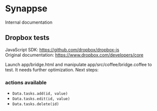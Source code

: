 # Synappse
Internal documentation

## Dropbox tests
JavaScript SDK: https://github.com/dropbox/dropbox-js  
Original documentation: https://www.dropbox.com/developers/core

Launch app/bridge.html and manipulate app/src/coffee/bridge.coffee to test. It needs further optimization. Next steps:

### actions available
- `Data.tasks.add(id, value)`
- `Data.tasks.edit(id, value)`
- `Data.tasks.delete(id)`